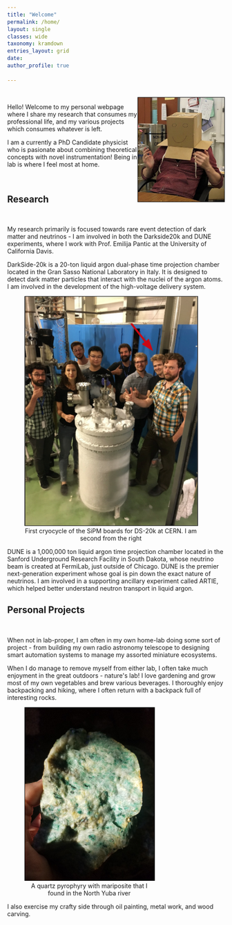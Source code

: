 ```yaml
---
title: "Welcome"
permalink: /home/
layout: single
classes: wide
taxonomy: kramdown
entries_layout: grid
date:
author_profile: true

---
```


<div class="div-1" markdown="1">
<br>
<img style="border: 1px solid #000;float:right" src="/assets/images/home/box.jpeg" alt="" width="200px" >
<p>Hello! Welcome to my personal webpage where I share my research that consumes my professional life, and my various projects which consumes whatever is left.</p>

<p>I am a currently a PhD Candidate physicist who is pasionate about combining theoretical concepts with novel instrumentation! Being in lab is where I feel most at home.</p>
<br>
</div>


## Research
<div class="div-1" markdown="1">
<br>
<p>My research primarily is focused towards rare event detection of dark matter and neutrinos - I am involved in both the Darkside20k and DUNE experiments, where I work with Prof. Emilija Pantic at the University of California Davis.</p>

<p>DarkSide-20k is a 20-ton liquid argon dual-phase time projection chamber located in the Gran Sasso National Laboratory in Italy. It is designed to detect dark matter particles that interact with the nuclei of the argon atoms. I am involved in the development of the high-voltage delivery system.</p>


<figure style="width: 400px" class="align-center">
  <img style="border: 1px solid #000" src="/assets/images/home/cern_ds.png" alt="">
  <figcaption style="text-align: center"> First cryocycle of the SiPM boards for DS-20k at CERN. I am second from the right</figcaption>
</figure>


<p>DUNE is a 1,000,000 ton liquid argon time projection chamber located in the Sanford Underground Research Facility in South Dakota, whose neutrino beam is created at FermiLab, just outside of Chicago. DUNE is the premier next-generation experiment whose goal is pin down the exact nature of neutrinos. I am involved in a supporting ancillary experiment called ARTIE, which helped better understand neutron transport in liquid argon.</p> </div>



## Personal Projects
<div class="div-1" markdown="1">
<br>
<p>When not in lab-proper, I am often in my own home-lab doing some sort of project - from building my own radio astronomy telescope to designing smart automation systems to manage my assorted miniature ecosystems.</p>

<p>When I do manage to remove myself from either lab, I often take much enjoyment in the great outdoors - nature's lab! I love gardening and grow most of my own vegetables and brew various beverages. I thoroughly enjoy backpacking and hiking, where I often return with a backpack full of interesting rocks.</p>

<figure style="width: 300px" class="align-center">
  <img style="border: 1px solid #000" src="/assets/images/other_interests/mariposite.jpg" alt="">
  <figcaption style="text-align: center"> A quartz pyrophyry with mariposite that I found in the North Yuba river  </figcaption>
</figure>



<p>I also exercise my crafty side through oil painting, metal work, and wood carving.</p> </div>

<!-- ### Blog Posts

<p>Sometimes when I feel a compulsion to share something neat, I will post about it [here]({% link _pages/blog.md %}) -->